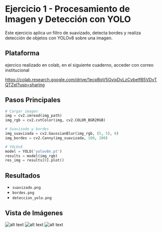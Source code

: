 # Ejercicio 1 - Procesamiento de Imagen y Detección con YOLO

Este ejercicio aplica un filtro de suavizado, detecta bordes y realiza detección de objetos con YOLOv8 sobre una imagen.

## Plataforma
ejercico realizado en colab, en el siguiente cuaderno, acceder con correo institucional

https://colab.research.google.com/drive/1ecpBqV5GvixDvLzCybelfB5VDvTQTZeI?usp=sharing
## Pasos Principales

```python
# Cargar imagen
img = cv2.imread(img_path)
img_rgb = cv2.cvtColor(img, cv2.COLOR_BGR2RGB)

# Suavizado y bordes
img_suavizada = cv2.GaussianBlur(img_rgb, (5, 5), 0)
img_bordes = cv2.Canny(img_suavizada, 100, 200)

# YOLOv8
model = YOLO('yolov8n.pt')
results = model(img_rgb)
res_img = results[0].plot()
```

## Resultados

- `suavizado.png`
- `bordes.png`
- `deteccion_yolo.png`

## Vista de Imágenes

![alt text](image.png)
![alt text](image-1.png)
![alt text](image-2.png)
